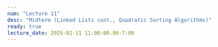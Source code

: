 ```yaml
---
num: "Lecture 11"
desc: "Midterm (Linked Lists cont., Quadratic Sorting Algorithms)"
ready: true
lecture_date: 2025-02-11 11:00:00.00-7:00
---
```

